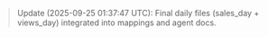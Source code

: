 

> Update (2025-09-25 01:37:47 UTC): Final daily files (sales_day + views_day) integrated into mappings and agent docs.
